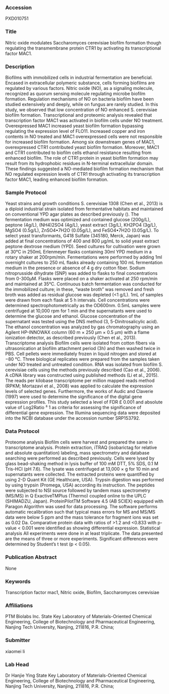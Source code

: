 ### Accession
PXD010751

### Title
Nitric oxide modulates Saccharomyces cerevisiae biofilm formation though regulating the transmembrane protein CTR1 by activating its transcriptional factor MAC1.

### Description
Biofilms with immobilized cells in industrial fermentation are beneficial. Encased in extracellular polymeric substance, cells forming biofilms are regulated by various factors. Nitric oxide (NO), as a signaling molecule, recognized as quorum sensing molecule regulating microbe biofilm formation. Regulation mechanisms of NO on bacteria biofilm have been studied extensively and deeply, while on fungus are rarely studied. In this study, we observed that low concentration of NO enhanced S. cerevisiae biofilm formation. Transcriptional and proteomic analysis revealed that transcription factor MAC1 was activated in biofilm cells under NO treatment. Overexpressed MAC1 increased yeast biofilm formation bypassing regulating the expression level of FLO11. Increased copper and iron contents in NO treated and MAC1 overexpressed cells were not responsible for increased biofilm formation. Among six downstream genes of MAC1, overexpressed CTR1 contributed yeast biofilm formation. Moreover, MAC1 and CTR1 contributed to biofilm cells ethanol resistance resulting from enhanced biofilm. The role of CTR1 protein in yeast biofilm formation may result from its hydrophobic residues in N-terminal extracellular domain. These findings suggested a NO-mediated biofilm formation mechanism that NO regulated expression levels of CTR1 through activating its transcription factor MAC1, leading enhanced biofilm formation.

### Sample Protocol
Yeast strains and growth conditions S. cerevisiae 1308 (Chen et al., 2013) is a diploid industrial strain isolated from fermentative habitats and maintained on conventional YPD agar plates as described previously (). The fermentation medium was optimized and contained glucose (200g/L), peptone (4g/L), (NH4)2SO4 (4g/L), yeast extract (3g/L), KH2PO4 (3g/L), MgSO4 (0.5g/L), ZnSO4•7H2O (0.05g/L), and FeSO4•7H2O (0.05g/L). To select yeast transformants, G418 Sulfate (345180, Merck, Japan) was added at final concentrations of 400 and 800 µg/mL to solid yeast extract peptone dextrose medium (YPD).  Seed cultures for cultivation were grown at 30°C in 250mL Erlenmeyer flasks containing 30ml YPD medium in a rotary shaker at 200rpm/min. Fermentations were performed by adding 1ml overnight cultures to 250 mL flasks already containing 100 mL fermentation medium in the presence or absence of 4 g dry cotton fiber. Sodium nitroprusside dihydrate (SNP) was added to flasks to final concentrations from 0-300μM. Flasks were placed on a shaker activated at 250 rpm/min and maintained at 35°C. Continuous batch fermentation was conducted for the immobilized culture; in these, “waste broth” was removed and fresh broth was added as residual glucose was depleted (<1 g/L). 1mL of samples were drawn from each flask at 5 h intervals. Cell concentrations were determined spectrophotometrically as the OD600nm. 0.5mL samples were centrifuged at 10,000 rpm for 1 min and the supernatants were used to determine the glucose and ethanol. Glucose concentration of the supernatant was tested using the DNS method (3, 5-Dinitrosalicylic acid). The ethanol concentration was analyzed by gas chromatography using an Agilent HP-INNOWAX column (60 m × 250 μm × 0.5 μm) with a flame ionization detector, as described previously (Chen et al., 2013).   Transcriptome analysis Biofilm cells were isolated from cotton fibers via ultrasonication at biofilm attachment period (3h) and then washed twice in PBS. Cell pellets were immediately frozen in liquid nitrogen and stored at −80 °C. Three biological replicates were prepared from the samples taken under NO treated and untreated condition. RNA was isolated from biofilm S. cerevisiae cells using the methods previously described (Cao et al., 2006). A cDNA library was constructed using published methods (Li et al., 2015). The reads per kilobase transcriptome per million mapped reads method (RPKM; Mortazavi et al., 2008) was applied to calculate the expression levels of selected genes. Furthermore, the works of Audic and Claverie (1997) were used to determine the significance of the digital gene expression profiles. This study selected a level of FDR £ 0.001 and absolute value of Log2Ratio ³ 1 as criteria for assessing the significance of differential gene expression. The Illumina sequencing data were deposited into the NCBI database under the accession number SRP153792.

### Data Protocol
Proteome analysis Biofilm cells were harvest and prepared the same in transcriptome analysis. Protein extraction, iTRAQ (isobarictag for relative and absolute quantitation) labeling, mass spectrometry and database searching were performed as described previously. Cells were lysed by glass bead-shaking method in lysis buffer of 100 mM DTT, 5% SDS, 0.1 M Tris-HCl (pH 7.6). The lysate was centrifuged at 13,000 × g for 10 min and supernatants were collected. The extracted proteins were quantified by using 2-D Quant Kit (GE Healthcare, USA). Trypsin digestion was performed by using trypsin (Promega, USA) according its instruction. The peptides were subjected to NSI source followed by tandem mass spectrometry (MS/MS) in Q ExactiveTMPlus (Thermo) coupled online to the UPLC (SHIMADZU, Japan). ProteinPilotTM Software 4.5 (AB SCIEX) equipped with Paragon Algorithm was used for data processing. The software performs automatic recalibration such that typical mass errors for MS and MS/MS data were below 5 ppm and the mass tolerance for fragment ions was set as 0.02 Da. Comparative protein data with ratios of >1.2 and <0.833 with p-value < 0.001 were identified as showing differential expression. Statistical analysis All experiments were done in at least triplicate. The data presented are the means of three or more experiments. Significant differences were determined by Student’s t test (p < 0.05).

### Publication Abstract
None

### Keywords
Transcription factor mac1, Nitric oxide, Biofilm, Saccharomyces cerevisiae

### Affiliations
PTM Biolabs lnc.
State Key Laboratory of Materials-Oriented Chemical Engineering, College of Biotechnology and Pharmaceutical Engineering, Nanjing Tech University, Nanjing, 211816, P.R. China;

### Submitter
xiaomei li

### Lab Head
Dr Hanjie Ying
State Key Laboratory of Materials-Oriented Chemical Engineering, College of Biotechnology and Pharmaceutical Engineering, Nanjing Tech University, Nanjing, 211816, P.R. China;


